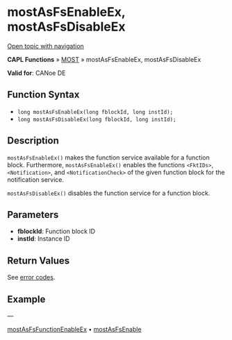# mostAsFsEnableEx, mostAsFsDisableEx

[Open topic with navigation](../../../../../CANoeDEFamily.htm#Topics/CAPLFunctions/MOST/Functions/CAPLfunctionMOSTAsFsEnableExMOSTAsFsDisableEx.md)

**CAPL Functions** » [MOST](../CAPLfunctionsMOSTOverview.md) » mostAsFsEnableEx, mostAsFsDisableEx

**Valid for**: CANoe DE

## Function Syntax

- `long mostAsFsEnableEx(long fblockId, long instId);`
- `long mostAsFsDisableEx(long fblockId, long instId);`

## Description

`mostAsFsEnableEx()` makes the function service available for a function block. Furthermore, `mostAsFsEnableEx()` enables the functions `<FktIDs>`, `<Notification>`, and `<NotificationCheck>` of the given function block for the notification service.

`mostAsFsDisableEx()` disables the function service for a function block.

## Parameters

- **fblockId**: Function block ID
- **instId**: Instance ID

## Return Values

See [error codes](../CAPLfunctionsMOSTErrorCodes.md).

## Example

—

[mostAsFsFunctionEnableEx](CAPLfunctionMOSTAsFsFunctionEnableEx.md) • [mostAsFsEnable](CAPLfunctionMOSTAsFsEnableMOSTAsFsDisable.md)
